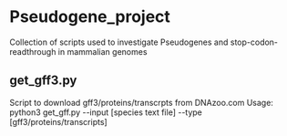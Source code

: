 # Pseudogene_project
Collection of scripts used to investigate Pseudogenes and stop-codon-readthrough in mammalian genomes

## get_gff3.py
Script to download gff3/proteins/transcrpts from DNAzoo.com
Usage: python3 get_gff.py --input [species text file] --type [gff3/proteins/transcripts]
